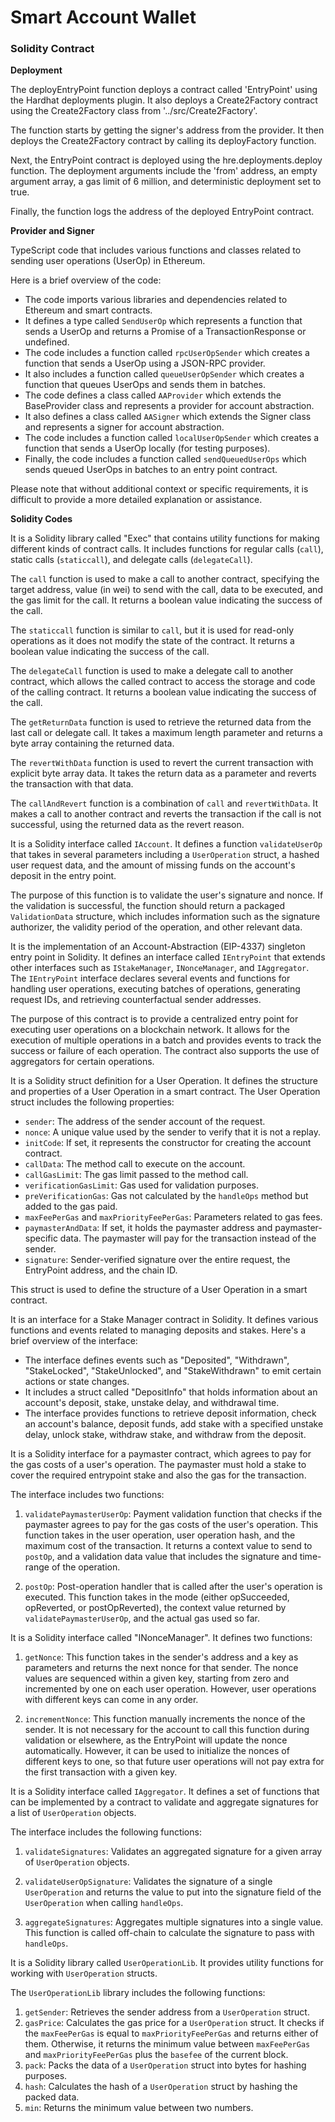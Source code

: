 # Smart Account Wallet

### Solidity Contract

**Deployment**

The deployEntryPoint function deploys a contract called 'EntryPoint' using the Hardhat deployments plugin. It also deploys a Create2Factory contract using the Create2Factory class from '../src/Create2Factory'.

The function starts by getting the signer's address from the provider. It then deploys the Create2Factory contract by calling its deployFactory function.

Next, the EntryPoint contract is deployed using the hre.deployments.deploy function. The deployment arguments include the 'from' address, an empty argument array, a gas limit of 6 million, and deterministic deployment set to true.

Finally, the function logs the address of the deployed EntryPoint contract.

**Provider and Signer**

TypeScript code that includes various functions and classes related to sending user operations (UserOp) in Ethereum.

Here is a brief overview of the code:

- The code imports various libraries and dependencies related to Ethereum and smart contracts.
- It defines a type called `SendUserOp` which represents a function that sends a UserOp and returns a Promise of a TransactionResponse or undefined.
- The code includes a function called `rpcUserOpSender` which creates a function that sends a UserOp using a JSON-RPC provider.
- It also includes a function called `queueUserOpSender` which creates a function that queues UserOps and sends them in batches.
- The code defines a class called `AAProvider` which extends the BaseProvider class and represents a provider for account abstraction.
- It also defines a class called `AASigner` which extends the Signer class and represents a signer for account abstraction.
- The code includes a function called `localUserOpSender` which creates a function that sends a UserOp locally (for testing purposes).
- Finally, the code includes a function called `sendQueuedUserOps` which sends queued UserOps in batches to an entry point contract.

Please note that without additional context or specific requirements, it is difficult to provide a more detailed explanation or assistance.

**Solidity Codes**

It is a Solidity library called "Exec" that contains utility functions for making different kinds of contract calls. It includes functions for regular calls (`call`), static calls (`staticcall`), and delegate calls (`delegateCall`). 

The `call` function is used to make a call to another contract, specifying the target address, value (in wei) to send with the call, data to be executed, and the gas limit for the call. It returns a boolean value indicating the success of the call.

The `staticcall` function is similar to `call`, but it is used for read-only operations as it does not modify the state of the contract. It returns a boolean value indicating the success of the call.

The `delegateCall` function is used to make a delegate call to another contract, which allows the called contract to access the storage and code of the calling contract. It returns a boolean value indicating the success of the call.

The `getReturnData` function is used to retrieve the returned data from the last call or delegate call. It takes a maximum length parameter and returns a byte array containing the returned data.

The `revertWithData` function is used to revert the current transaction with explicit byte array data. It takes the return data as a parameter and reverts the transaction with that data.

The `callAndRevert` function is a combination of `call` and `revertWithData`. It makes a call to another contract and reverts the transaction if the call is not successful, using the returned data as the revert reason.

It is a Solidity interface called `IAccount`. It defines a function `validateUserOp` that takes in several parameters including a `UserOperation` struct, a hashed user request data, and the amount of missing funds on the account's deposit in the entry point.

The purpose of this function is to validate the user's signature and nonce. If the validation is successful, the function should return a packaged `ValidationData` structure, which includes information such as the signature authorizer, the validity period of the operation, and other relevant data.

It is the implementation of an Account-Abstraction (EIP-4337) singleton entry point in Solidity. It defines an interface called `IEntryPoint` that extends other interfaces such as `IStakeManager`, `INonceManager`, and `IAggregator`. The `IEntryPoint` interface declares several events and functions for handling user operations, executing batches of operations, generating request IDs, and retrieving counterfactual sender addresses.

The purpose of this contract is to provide a centralized entry point for executing user operations on a blockchain network. It allows for the execution of multiple operations in a batch and provides events to track the success or failure of each operation. The contract also supports the use of aggregators for certain operations.

It is a Solidity struct definition for a User Operation. It defines the structure and properties of a User Operation in a smart contract. The User Operation struct includes the following properties:

- `sender`: The address of the sender account of the request.
- `nonce`: A unique value used by the sender to verify that it is not a replay.
- `initCode`: If set, it represents the constructor for creating the account contract.
- `callData`: The method call to execute on the account.
- `callGasLimit`: The gas limit passed to the method call.
- `verificationGasLimit`: Gas used for validation purposes.
- `preVerificationGas`: Gas not calculated by the `handleOps` method but added to the gas paid.
- `maxFeePerGas` and `maxPriorityFeePerGas`: Parameters related to gas fees.
- `paymasterAndData`: If set, it holds the paymaster address and paymaster-specific data. The paymaster will pay for the transaction instead of the sender.
- `signature`: Sender-verified signature over the entire request, the EntryPoint address, and the chain ID.

This struct is used to define the structure of a User Operation in a smart contract.

It is an interface for a Stake Manager contract in Solidity. It defines various functions and events related to managing deposits and stakes. Here's a brief overview of the interface:

- The interface defines events such as "Deposited", "Withdrawn", "StakeLocked", "StakeUnlocked", and "StakeWithdrawn" to emit certain actions or state changes.
- It includes a struct called "DepositInfo" that holds information about an account's deposit, stake, unstake delay, and withdrawal time.
- The interface provides functions to retrieve deposit information, check an account's balance, deposit funds, add stake with a specified unstake delay, unlock stake, withdraw stake, and withdraw from the deposit.

It is a Solidity interface for a paymaster contract, which agrees to pay for the gas costs of a user's operation. The paymaster must hold a stake to cover the required entrypoint stake and also the gas for the transaction. 

The interface includes two functions: 

1. `validatePaymasterUserOp`: Payment validation function that checks if the paymaster agrees to pay for the gas costs of the user's operation. This function takes in the user operation, user operation hash, and the maximum cost of the transaction. It returns a context value to send to `postOp`, and a validation data value that includes the signature and time-range of the operation.

2. `postOp`: Post-operation handler that is called after the user's operation is executed. This function takes in the mode (either opSucceeded, opReverted, or postOpReverted), the context value returned by `validatePaymasterUserOp`, and the actual gas used so far.

It is a Solidity interface called "INonceManager". It defines two functions:

1. `getNonce`: This function takes in the sender's address and a key as parameters and returns the next nonce for that sender. The nonce values are sequenced within a given key, starting from zero and incremented by one on each user operation. However, user operations with different keys can come in any order.

2. `incrementNonce`: This function manually increments the nonce of the sender. It is not necessary for the account to call this function during validation or elsewhere, as the EntryPoint will update the nonce automatically. However, it can be used to initialize the nonces of different keys to one, so that future user operations will not pay extra for the first transaction with a given key.

It is a Solidity interface called `IAggregator`. It defines a set of functions that can be implemented by a contract to validate and aggregate signatures for a list of `UserOperation` objects.

The interface includes the following functions:

1. `validateSignatures`: Validates an aggregated signature for a given array of `UserOperation` objects.

2. `validateUserOpSignature`: Validates the signature of a single `UserOperation` and returns the value to put into the signature field of the `UserOperation` when calling `handleOps`.

3. `aggregateSignatures`: Aggregates multiple signatures into a single value. This function is called off-chain to calculate the signature to pass with `handleOps`.

It is a Solidity library called `UserOperationLib`. It provides utility functions for working with `UserOperation` structs. 

The `UserOperationLib` library includes the following functions:

1. `getSender`: Retrieves the sender address from a `UserOperation` struct.
2. `gasPrice`: Calculates the gas price for a `UserOperation` struct. It checks if the `maxFeePerGas` is equal to `maxPriorityFeePerGas` and returns either of them. Otherwise, it returns the minimum value between `maxFeePerGas` and `maxPriorityFeePerGas` plus the `basefee` of the current block.
3. `pack`: Packs the data of a `UserOperation` struct into bytes for hashing purposes.
4. `hash`: Calculates the hash of a `UserOperation` struct by hashing the packed data.
5. `min`: Returns the minimum value between two numbers.


